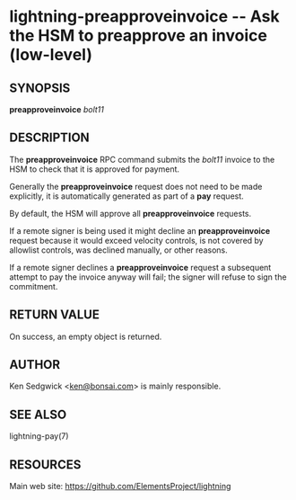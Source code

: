 lightning-preapproveinvoice -- Ask the HSM to preapprove an invoice (low-level)
==================================================================

SYNOPSIS
--------

**preapproveinvoice** *bolt11*

DESCRIPTION
-----------

The **preapproveinvoice** RPC command submits the *bolt11* invoice to
the HSM to check that it is approved for payment.

Generally the **preapproveinvoice** request does not need to be made
explicitly, it is automatically generated as part of a **pay** request.

By default, the HSM will approve all **preapproveinvoice** requests.

If a remote signer is being used it might decline an **preapproveinvoice**
request because it would exceed velocity controls, is not covered by
allowlist controls, was declined manually, or other reasons.

If a remote signer declines a **preapproveinvoice** request a subsequent
attempt to pay the invoice anyway will fail; the signer will refuse to sign
the commitment.

RETURN VALUE
------------

[comment]: # (GENERATE-FROM-SCHEMA-START)
On success, an empty object is returned.

[comment]: # (GENERATE-FROM-SCHEMA-END)

AUTHOR
------

Ken Sedgwick <<ken@bonsai.com>> is mainly responsible.

SEE ALSO
--------

lightning-pay(7)

RESOURCES
---------

Main web site: <https://github.com/ElementsProject/lightning>

[comment]: # ( SHA256STAMP:735dd61146b04745f1e884037ead662a386fec2c41e2de1a8698d6bb03f63540)
